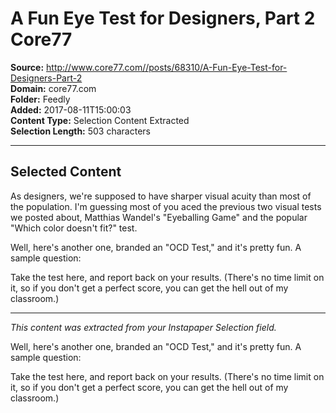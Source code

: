 # A Fun Eye Test for Designers, Part 2 Core77

**Source:** http://www.core77.com//posts/68310/A-Fun-Eye-Test-for-Designers-Part-2  
**Domain:** core77.com  
**Folder:** Feedly  
**Added:** 2017-08-11T15:00:03  
**Content Type:** Selection Content Extracted  
**Selection Length:** 503 characters  


---

## Selected Content

As designers, we're supposed to have sharper visual acuity than most of the population. I'm guessing most of you aced the previous two visual tests we posted about, Matthias Wandel's "Eyeballing Game" and the popular "Which color doesn't fit?" test.

Well, here's another one, branded an "OCD Test," and it's pretty fun. A sample question:

Take the test here, and report back on your results. (There's no time limit on it, so if you don't get a perfect score, you can get the hell out of my classroom.)

---

*This content was extracted from your Instapaper Selection field.*

Well, here's another one, branded an "OCD Test," and it's pretty fun. A sample question:

Take the test here, and report back on your results. (There's no time limit on it, so if you don't get a perfect score, you can get the hell out of my classroom.)
